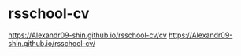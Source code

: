 # rsschool-cv
https://Alexandr09-shin.github.io/rsschool-cv/cv
https://Alexandr09-shin.github.io/rsschool-cv/